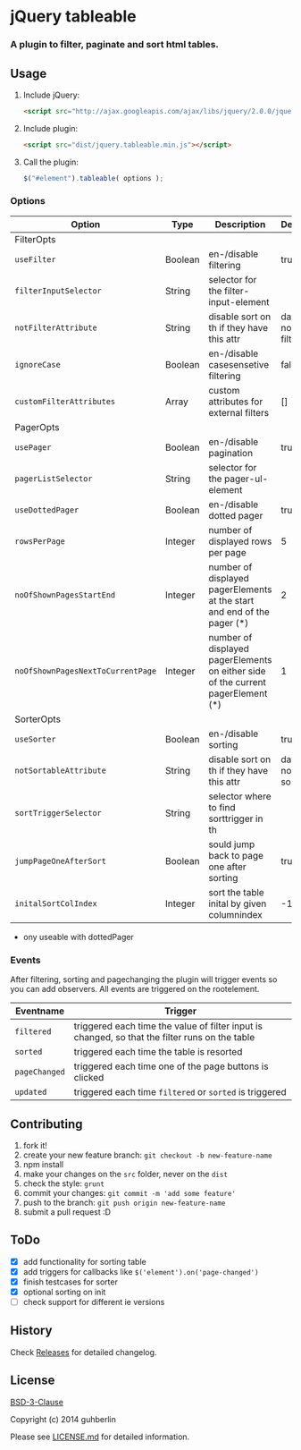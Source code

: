 # jQuery tableable

### A plugin to filter, paginate and sort html tables.

## Usage

1. Include jQuery:

    ```html
    <script src="http://ajax.googleapis.com/ajax/libs/jquery/2.0.0/jquery.min.js"></script>
    ```

2. Include plugin:

    ```html
    <script src="dist/jquery.tableable.min.js"></script>
    ```

3. Call the plugin:

    ```javascript
    $("#element").tableable( options );
    ```

### Options

| Option                            | Type    | Description                                                                  | Default        |
| --------------------------------- | ------- | ---------------------------------------------------------------------------- | -------------- |
|FilterOpts||||
| `useFilter`                       | Boolean | en-/disable filtering                                                        | true           |
| `filterInputSelector`             | String  | selector for the filter-input-element                                        |                |
| `notFilterAttribute`              | String  | disable sort on th if they have this attr                                    | data-no-filter |
| `ignoreCase`                      | Boolean | en-/disable casesensetive filtering                                          | false          |
| `customFilterAttributes`          | Array   | custom attributes for external filters                                       | []             |
|PagerOpts||||
| `usePager`                        | Boolean | en-/disable pagination                                                       | true           |
| `pagerListSelector`               | String  | selector for the pager-ul-element                                            |                |
| `useDottedPager`                  | Boolean | en-/disable dotted pager                                                     | true           |
| `rowsPerPage`                     | Integer | number of displayed rows per page                                            | 5              |
| `noOfShownPagesStartEnd`          | Integer | number of displayed pagerElements at the start and end of the pager (*)          | 2          |
| `noOfShownPagesNextToCurrentPage` | Integer | number of displayed pagerElements on either side of the current pagerElement (*) | 1          |
|SorterOpts||||
| `useSorter`                       | Boolean | en-/disable sorting                                                          | true           |
| `notSortableAttribute`            | String  | disable sort on th if they have this attr                                    | data-no-sort   |
| `sortTriggerSelector`             | String  | selector where to find sorttrigger in th                                     |                |
| `jumpPageOneAfterSort`            | Boolean | sould jump back to page one after sorting                                    | true           |
| `initalSortColIndex`              | Integer | sort the table inital by given columnindex                                   | -1             |

* ony useable with dottedPager

### Events

After filtering, sorting and pagechanging the plugin will trigger events so you can add observers. All events are triggered on the rootelement.

| Eventname     | Trigger                                                                                        |
| ------------- | ---------------------------------------------------------------------------------------------- |
| `filtered`    | triggered each time the value of filter input is changed, so that the filter runs on the table |
| `sorted`      | triggered each time the table is resorted                                                      |
| `pageChanged` | triggered each time one of the page buttons is clicked                                         |
| `updated`     | triggered each time `filtered` or `sorted` is triggered                                        |


## Contributing

1. fork it!
2. create your new feature branch: `git checkout -b new-feature-name`
3. npm install
4. make your changes on the `src` folder, never on the `dist`
5. check the style: `grunt`
6. commit your changes: `git commit -m 'add some feature'`
7. push to the branch: `git push origin new-feature-name`
8. submit a pull request :D

## ToDo

- [x] add functionality for sorting table
- [x] add triggers for callbacks like `$('element').on('page-changed')`
- [x] finish testcases for sorter
- [x] optional sorting on init
- [ ] check support for different ie versions

## History

Check [Releases](https://github.com/guhberlin/tableable/releases) for detailed changelog.

## License

[BSD-3-Clause](http://opensource.org/licenses/BSD-3-Clause)

Copyright (c) 2014 guhberlin

Please see [LICENSE.md](https://github.com/guhberlin/tableable/blob/master/LICENSE.md) for detailed information.
